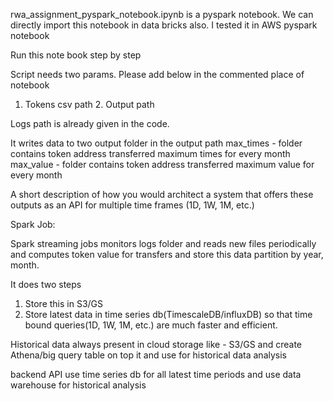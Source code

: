 rwa_assignment_pyspark_notebook.ipynb is a pyspark notebook.
We can directly import this notebook in data bricks also. I tested it in AWS pyspark notebook

Run this note book step by step

Script needs two params. Please add below in the commented place of notebook
1. Tokens csv path 2. Output path

Logs path is already given in the code.

It writes data to two output folder in the output path
max_times - folder contains token address transferred maximum times for every month
max_value - folder contains token address transferred maximum value for every month

A short description of how you would architect a system that offers these outputs as an API for multiple time frames (1D, 1W, 1M, etc.)

Spark Job:

Spark streaming jobs monitors logs folder and reads new files
periodically and computes token value for transfers and store this data partition by year, month.

It does two steps

1. Store this in S3/GS
2. Store latest data in time series db(TimescaleDB/influxDB) so that time bound queries(1D, 1W, 1M, etc.) are much faster and efficient.

Historical data always present in cloud storage like - S3/GS and create Athena/big query table on top it and use for historical data analysis

backend API use time series db for all latest time periods and use data warehouse for historical analysis